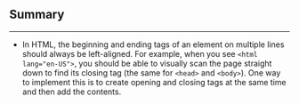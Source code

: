 ## Summary
<hr />

* In HTML, the beginning and ending tags of an element on multiple lines should always be left-aligned. For example, when you see `<html lang="en-US">`, you should be able to visually scan the page straight down to find its closing tag (the same for `<head>` and `<body>`).  One way to implement this is to create opening and closing tags at the same time and then add the contents.